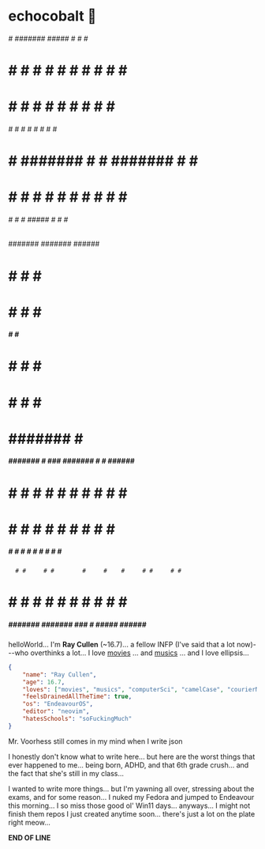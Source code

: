 # echocobalt 👾


######     #    #######  #####     #    #     # ####### 
#     #   # #      #    #     #   # #   #     # #       
#     #  #   #     #    #        #   #  #     # #       
######  #     #    #    #       #     # #     # #####   
#     # #######    #    #       #######  #   #  #       
#     # #     #    #    #     # #     #   # #   #       
######  #     #    #     #####  #     #    #    ####### 
                                                        
####### ####### ######  
#       #     # #     # 
#       #     # #     # 
#####   #     # ######  
#       #     # #   #   
#       #     # #    #  
#       ####### #     # 
                        
 #####  ####### #       ### ####### #     # ######  ####### 
#     # #     # #        #     #    #     # #     # #       
#       #     # #        #     #    #     # #     # #       
 #####  #     # #        #     #    #     # #     # #####   
      # #     # #        #     #    #     # #     # #       
#     # #     # #        #     #    #     # #     # #       
 #####  ####### ####### ###    #     #####  ######  ####### 



helloWorld... I'm **Ray Cullen** (~16.7)... a fellow INFP (I've said that a lot now)---who overthinks a lot... 
I love [movies](https://letterboxd.com/theboltman) ... and [musics](https://open.spotify.com/user/314gmrlol6yxrjje3gwmynk4cf4y) ...
 and I love ellipsis...

```json
{
    "name": "Ray Cullen",
    "age": 16.7,
    "loves": ["movies", "musics", "computerSci", "camelCase", "courierNew", "sleepin'", "ethanHunt"],
    "feelsDrainedAllTheTime": true,
    "os": "EndeavourOS",
    "editor": "neovim",
    "hatesSchools": "soFuckingMuch"
}
```
Mr. Voorhess still comes in my mind when I write json

I honestly don't know what to write here... but here are the worst things that ever happened to me... being born, ADHD, and that 6th grade crush... and the fact that she's still in my class...

I wanted to write more things... but I'm yawning all over, stressing about the exams, and for some reason... I nuked my Fedora and jumped to Endeavour this morning... I so miss those good ol' Win11 days... anyways... I might not finish them repos I just created anytime soon... there's just a lot on the plate right meow...

**END OF LINE**


